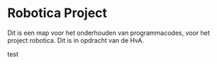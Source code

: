 Robotica Project
========
Dit is een map voor het onderhouden van programmacodes, voor het project robotica. Dit is in opdracht van de HvA.

test